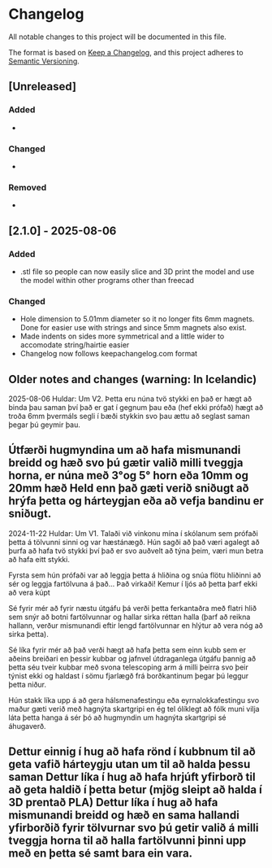 # Changelog
All notable changes to this project will be documented in this file.

The format is based on [Keep a Changelog](https://keepachangelog.com/en/1.1.0/),
and this project adheres to [Semantic Versioning](https://semver.org/spec/v2.0.0.html).

## [Unreleased]

### Added

-

### Changed

- 

### Removed

- 

## [2.1.0] - 2025-08-06

### Added

- .stl file so people can now easily slice and 3D print the model and use the model within other programs other than freecad

### Changed

- Hole dimension to 5.01mm diameter so it no longer fits 6mm magnets. Done for easier use with strings and since 5mm magnets also exist.
- Made indents on sides more symmetrical and a little wider to accomodate string/hairtie easier
- Changelog now follows keepachangelog.com format


## Older notes and changes (warning: In Icelandic)
2025-08-06 Huldar: Um V2.
Þetta eru núna tvö stykki en það er hægt að binda þau saman því það er gat í gegnum þau eða (hef ekki prófað) hægt að
troða 6mm þvermáls segli í bæði stykkin svo þau ættu að seglast saman þegar þú geymir þau.

Útfærði hugmyndina um að hafa mismunandi breidd og hæð svo þú gætir valið milli tveggja horna, er núna með 3°og 5° horn eða 10mm og 20mm hæð
Held enn það gæti verið sniðugt að hrýfa þetta og hárteygjan eða að vefja bandinu er sniðugt.
------------------------------------------------------------------------------------------------------------------------------
2024-11-22 Huldar: Um V1.
Talaði við vinkonu mína í skólanum sem prófaði þetta á tölvunni sinni og var hæstánægð.
Hún sagði að það væri agalegt að þurfa að hafa tvö stykki því það er svo auðvelt að týna þeim, væri mun betra að hafa eitt stykki.

Fyrsta sem hún prófaði var að leggja þetta á hliðina og snúa flötu hliðinni að sér og leggja fartölvuna á það... Það virkaði!
Kemur í ljós að þetta þarf ekki að vera kúpt

Sé fyrir mér að fyrir næstu útgáfu þá verði þetta ferkantaðra með flatri hlið sem snýr að botni fartölvunnar og hallar sirka réttan halla
(þarf að reikna hallann, verður mismunandi eftir lengd fartölvunnar en hlýtur að vera nóg að sirka þetta).

Sé líka fyrir mér að það verði hægt að hafa þetta sem einn kubb sem er aðeins breiðari en þessir kubbar og jafnvel útdraganlega útgáfu
þannig að þetta séu tveir kubbar með svona telescoping arm á milli þeirra svo þeir týnist ekki og haldast í sömu fjarlægð
frá borðkantinum þegar þú leggur þetta niður.

Hún stakk líka upp á að gera hálsmenafestingu eða eyrnalokkafestingu svo maður gæti verið með hagnýta skartgripi en ég
tel ólíklegt að fólk muni vilja láta þetta hanga á sér þó að hugmyndin um hagnýta skartgripi sé áhugaverð.

Dettur einnig í hug að hafa rönd í kubbnum til að geta vafið hárteygju utan um til að halda þessu saman
Dettur líka í hug að hafa hrjúft yfirborð til að geta haldið í þetta betur (mjög sleipt að halda í 3D prentað PLA)
Dettur líka í hug að hafa mismunandi breidd og hæð en sama hallandi yfirborðið fyrir tölvurnar svo þú getir valið á milli tveggja horna
til að halla fartölvunni þinni upp með en þetta sé samt bara ein vara.
------------------------------------------------------------------------------------------------------------------------------



